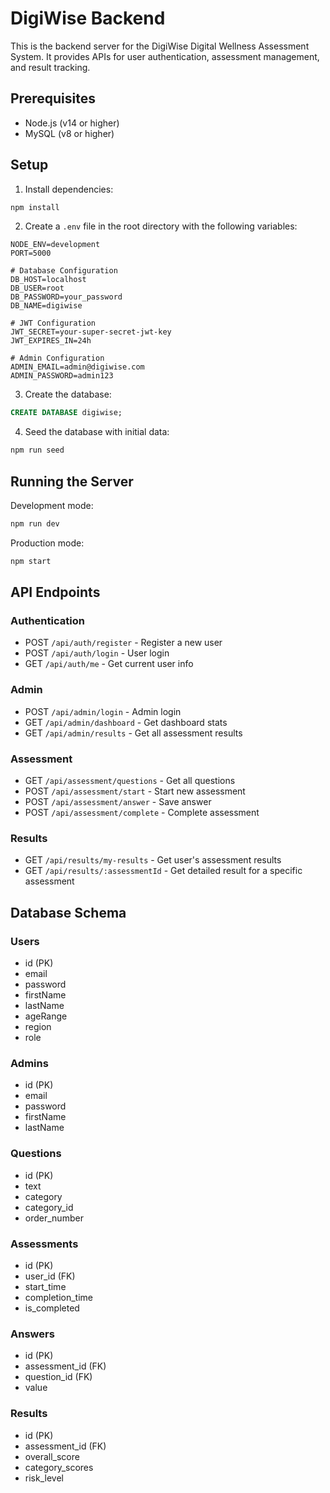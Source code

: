 # DigiWise Backend

This is the backend server for the DigiWise Digital Wellness Assessment System. It provides APIs for user authentication, assessment management, and result tracking.

## Prerequisites

- Node.js (v14 or higher)
- MySQL (v8 or higher)

## Setup

1. Install dependencies:
```bash
npm install
```

2. Create a `.env` file in the root directory with the following variables:
```
NODE_ENV=development
PORT=5000

# Database Configuration
DB_HOST=localhost
DB_USER=root
DB_PASSWORD=your_password
DB_NAME=digiwise

# JWT Configuration
JWT_SECRET=your-super-secret-jwt-key
JWT_EXPIRES_IN=24h

# Admin Configuration
ADMIN_EMAIL=admin@digiwise.com
ADMIN_PASSWORD=admin123
```

3. Create the database:
```sql
CREATE DATABASE digiwise;
```

4. Seed the database with initial data:
```bash
npm run seed
```

## Running the Server

Development mode:
```bash
npm run dev
```

Production mode:
```bash
npm start
```

## API Endpoints

### Authentication
- POST `/api/auth/register` - Register a new user
- POST `/api/auth/login` - User login
- GET `/api/auth/me` - Get current user info

### Admin
- POST `/api/admin/login` - Admin login
- GET `/api/admin/dashboard` - Get dashboard stats
- GET `/api/admin/results` - Get all assessment results

### Assessment
- GET `/api/assessment/questions` - Get all questions
- POST `/api/assessment/start` - Start new assessment
- POST `/api/assessment/answer` - Save answer
- POST `/api/assessment/complete` - Complete assessment

### Results
- GET `/api/results/my-results` - Get user's assessment results
- GET `/api/results/:assessmentId` - Get detailed result for a specific assessment

## Database Schema

### Users
- id (PK)
- email
- password
- firstName
- lastName
- ageRange
- region
- role

### Admins
- id (PK)
- email
- password
- firstName
- lastName

### Questions
- id (PK)
- text
- category
- category_id
- order_number

### Assessments
- id (PK)
- user_id (FK)
- start_time
- completion_time
- is_completed

### Answers
- id (PK)
- assessment_id (FK)
- question_id (FK)
- value

### Results
- id (PK)
- assessment_id (FK)
- overall_score
- category_scores
- risk_level 
